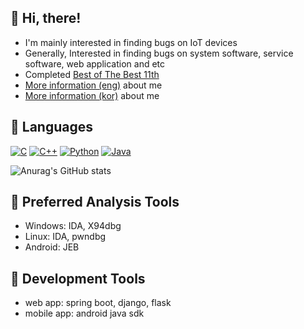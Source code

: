 :trident: Hi, there!
---
- I'm mainly interested in finding bugs on IoT devices
- Generally, Interested in finding bugs on system software, service software, web application and etc
- Completed [Best of The Best 11th](https://www.kitribob.kr/)
- [More information (eng)](https://url.kr/dqr7x1) about me
- [More information (kor)](https://url.kr/rcyi31) about me

:trident: Languages
---
[![C](https://img.shields.io/badge/C-A8B9CC?style=flat&logo=C&logoColor=white)](#)
[![C++](https://img.shields.io/badge/C++-00599C?style=flat&logo=C%2B%2B&logoColor=white)](#)
[![Python](https://img.shields.io/badge/Python-3776AB?style=flat&logo=Python&logoColor=white)](#)
[![Java](https://img.shields.io/badge/Java-437291?style=flat&logo=OpenJDK&logoColor=white)](#) 

![Anurag's GitHub stats](https://github-readme-stats.vercel.app/api?username=zeroone-kr&show_icons=true&theme=tokyonight&rank_icon=github)

:trident: Preferred Analysis Tools
---
- Windows: IDA, X94dbg
- Linux: IDA, pwndbg
- Android: JEB

:trident: Development Tools
---
- web app: spring boot, django, flask
- mobile app: android java sdk


